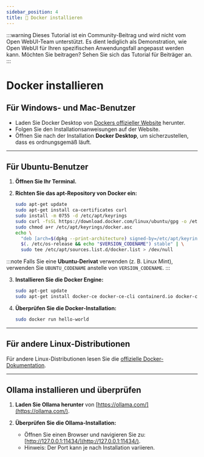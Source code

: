 ```yaml
---
sidebar_position: 4
title: 🐳 Docker installieren
---
```


:::warning
Dieses Tutorial ist ein Community-Beitrag und wird nicht vom Open WebUI-Team unterstützt. Es dient lediglich als Demonstration, wie Open WebUI für Ihren spezifischen Anwendungsfall angepasst werden kann. Möchten Sie beitragen? Sehen Sie sich das Tutorial für Beiträger an.
:::

# Docker installieren

## Für Windows- und Mac-Benutzer

- Laden Sie Docker Desktop von [Dockers offizieller Website](https://www.docker.com/products/docker-desktop) herunter.
- Folgen Sie den Installationsanweisungen auf der Website.
- Öffnen Sie nach der Installation **Docker Desktop**, um sicherzustellen, dass es ordnungsgemäß läuft.

---

## Für Ubuntu-Benutzer

1. **Öffnen Sie Ihr Terminal.**

2. **Richten Sie das apt-Repository von Docker ein:**

   ```bash
   sudo apt-get update
   sudo apt-get install ca-certificates curl
   sudo install -m 0755 -d /etc/apt/keyrings
   sudo curl -fsSL https://download.docker.com/linux/ubuntu/gpg -o /etc/apt/keyrings/docker.asc
   sudo chmod a+r /etc/apt/keyrings/docker.asc
   echo \
     "deb [arch=$(dpkg --print-architecture) signed-by=/etc/apt/keyrings/docker.asc] https://download.docker.com/linux/ubuntu \
     $(. /etc/os-release && echo "$VERSION_CODENAME") stable" | \
     sudo tee /etc/apt/sources.list.d/docker.list > /dev/null
   ```

:::note
Falls Sie eine **Ubuntu-Derivat** verwenden (z. B. Linux Mint), verwenden Sie `UBUNTU_CODENAME` anstelle von `VERSION_CODENAME`.
:::

3. **Installieren Sie die Docker Engine:**

   ```bash
   sudo apt-get update
   sudo apt-get install docker-ce docker-ce-cli containerd.io docker-compose-plugin
   ```

4. **Überprüfen Sie die Docker-Installation:**

   ```bash
   sudo docker run hello-world
   ```

---

## Für andere Linux-Distributionen

Für andere Linux-Distributionen lesen Sie die [offizielle Docker-Dokumentation](https://docs.docker.com/engine/install/).

---

## Ollama installieren und überprüfen

1. **Laden Sie Ollama herunter** von [https://ollama.com/](https://ollama.com/).

2. **Überprüfen Sie die Ollama-Installation:**
   - Öffnen Sie einen Browser und navigieren Sie zu:
     [http://127.0.0.1:11434/](http://127.0.0.1:11434/).
   - Hinweis: Der Port kann je nach Installation variieren.
